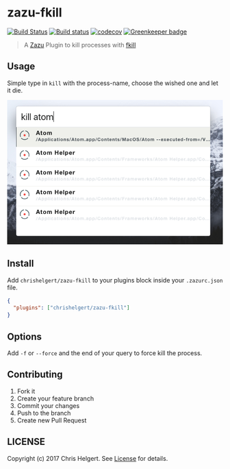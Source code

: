# zazu-fkill

[![Build Status](https://travis-ci.org/chrishelgert/zazu-fkill.svg?branch=master)](https://travis-ci.org/chrishelgert/zazu-fkill)
[![Build status](https://ci.appveyor.com/api/projects/status/i50fi6ku8l9rotnq?svg=true)](https://ci.appveyor.com/project/chrishelgert/zazu-fkill)
[![codecov](https://codecov.io/gh/chrishelgert/zazu-fkill/branch/master/graph/badge.svg)](https://codecov.io/gh/chrishelgert/zazu-fkill)
[![Greenkeeper badge](https://badges.greenkeeper.io/chrishelgert/zazu-fkill.svg)](https://greenkeeper.io/)

> A [Zazu](https://github.com/tinytacoteam/zazu) Plugin to kill processes with [fkill](https://github.com/sindresorhus/fkill)

## Usage

Simple type in `kill` with the process-name, choose the wished one and let it die.

![screenshot](./screenshot.png)

## Install

Add `chrishelgert/zazu-fkill` to your plugins block inside your `.zazurc.json` file.

```json
{
  "plugins": ["chrishelgert/zazu-fkill"]
}
```

## Options

Add `-f` or `--force` and the end of your query to force kill the process.

## Contributing

1. Fork it
2. Create your feature branch
3. Commit your changes
4. Push to the branch
5. Create new Pull Request

## LICENSE

Copyright (c) 2017 Chris Helgert. See [License](./LICENSE) for details.
